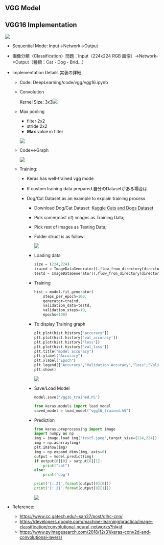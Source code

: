 ## VGG Model

## VGG16 Implementation

![](C:/Users/liyuan/Documents/Personal/DeepLearning/img/vgg16-struct.png)

- Sequential Mode: Input->Network->Output

- 画像分類（Classification）問題：Input（224x224 RGB 画像）->Network->Output（種類：Cat・Dog・Brid…）

- Implementation Details 実装の詳細

  - Code: DeepLearning/code/vgg/vgg16.ipynb

  - Convolution

    Kernel Size: 3x3![](C:/Users/liyuan/Documents/Personal/DeepLearning/img/conv.gif)

    

  - Max pooling

    - filter 2x2
    - stride 2x2
    - **Max** value in filter

    ![](C:/Users/liyuan/Documents/Personal/DeepLearning/img/maxpool_animation.gif)

  - Code<->Graph

    ![](C:/Users/liyuan/Documents/Personal/DeepLearning/img/vgg16-code-graph.png)

  - Training:

    - Keras has well-trained vgg mode

    - If custom training data prepared.自分のDatasetがある場合は

    - Dog/Cat Dataset as an example to explain training process

      - Download Dog/Cat Dataset: [Kaggle Cats and Dogs Dataset](https://www.microsoft.com/en-us/download/details.aspx?id=54765)

      - Pick some(most of) images as Training Data;

      - Pick rest of images as Testing Data;

      - Folder struct is as follow:

        ![](C:/Users/liyuan/Documents/Personal/DeepLearning/img/dcfolder.png)

      - Loading data

        ```python
        size = (224,224)
        traind = ImageDataGenerator().flow_from_directory(directory="train", target_size=size)
        testd = ImageDataGenerator().flow_from_directory(directory="test", target_size=size)
        ```

      - Training

        ```python
        hist = model.fit_generator(
            steps_per_epoch=100,
            generator=traind,
            validation_data=testd,
            validation_steps=10,
            epochs=100)
        ```

      - To display Training graph

        ```python
        plt.plot(hist.history["accuracy"])
        plt.plot(hist.history['val_accuracy'])
        plt.plot(hist.history['loss'])
        plt.plot(hist.history['val_loss'])
        plt.title("model accuracy")
        plt.ylabel("Accuracy")
        plt.xlabel("Epoch")
        plt.legend(["Accuracy","Validation Accuracy","loss","Validation Loss"])
        plt.show()
        ```

        ![](C:/Users/liyuan/Documents/Personal/DeepLearning/img/train-hist.png)

      - Save/Load Model

        ```python
        model.save('vgg16_trained.h5')
        
        from keras.models import load_model
        saved_model = load_model("vgg16_trained.h5")
        ```

      - Prediction

        ```python
        from keras.preprocessing import image
        import numpy as np 
        img = image.load_img("test5.jpeg",target_size=(224,224))
        img = np.asarray(img)
        plt.imshow(img)
        img = np.expand_dims(img, axis=0)
        output = model.predict(img)
        if output[0][0] > output[0][1]:
            print("cat")
        else:
            print('dog')
        
        print('{:.2}'.format(output[0][0]))
        print('{:.2}'.format(output[0][1]))
        ```

        ![](C:/Users/liyuan/Documents/Personal/DeepLearning/img/print-predict.png)

        

- Reference:

  - https://www.cc.gatech.edu/~san37/post/dlhc-cnn/
  - https://developers.google.com/machine-learning/practica/image-classification/convolutional-neural-networks?hl=id
  - https://www.pyimagesearch.com/2018/12/31/keras-conv2d-and-convolutional-layers/